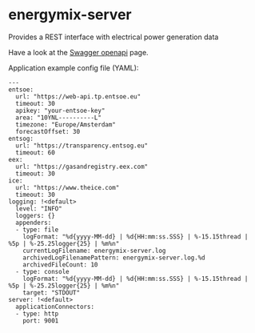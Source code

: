 # energymix-server
Provides a REST interface with electrical power generation data

Have a look at the [Swagger openapi](http://stofradar.nl:9001/swagger) page.

Application example config file (YAML):

~~~~
---
entsoe:
  url: "https://web-api.tp.entsoe.eu"
  timeout: 30
  apikey: "your-entsoe-key"
  area: "10YNL----------L"
  timezone: "Europe/Amsterdam"
  forecastOffset: 30
entsog:
  url: "https://transparency.entsog.eu"
  timeout: 60
eex:
  url: "https://gasandregistry.eex.com"
  timeout: 30
ice:
  url: "https://www.theice.com"
  timeout: 30
logging: !<default>
  level: "INFO"
  loggers: {}
  appenders:
  - type: file
    logFormat: "%d{yyyy-MM-dd} | %d{HH:mm:ss.SSS} | %-15.15thread | %5p | %-25.25logger{25} | %m%n"
    currentLogFilename: energymix-server.log
    archivedLogFilenamePattern: energymix-server.log.%d
    archivedFileCount: 10
  - type: console
    logFormat: "%d{yyyy-MM-dd} | %d{HH:mm:ss.SSS} | %-15.15thread | %5p | %-25.25logger{25} | %m%n"
    target: "STDOUT"
server: !<default>
  applicationConnectors:
  - type: http
    port: 9001
~~~~
